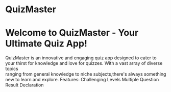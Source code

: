 # QuizMaster
<h1>Welcome to QuizMaster - Your Ultimate Quiz App!</h1>
QuizMaster is an innovative and engaging quiz app designed to cater to your thirst for knowledge and love for quizzes.
With a vast array of diverse topics <br> ranging from general knowledge to niche subjects,there's always something new to learn and explore.
Features:
Challenging Levels
Multiple Question
Result Declaration



